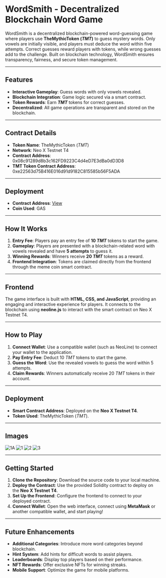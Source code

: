 # WordSmith - Decentralized Blockchain Word Game

WordSmith is a decentralized blockchain-powered word-guessing game where players use **TheMythicToken ($TMT$)** to guess mystery words. Only vowels are initially visible, and players must deduce the word within five attempts. Correct guesses reward players with tokens, while wrong guesses add to the challenge. Built on blockchain technology, WordSmith ensures transparency, fairness, and secure token management.

---

## Features
- **Interactive Gameplay**: Guess words with only vowels revealed.
- **Blockchain Integration**: Game logic secured via a smart contract.
- **Token Rewards**: Earn **$TMT$** tokens for correct guesses.
- **Decentralized**: All game operations are transparent and stored on the blockchain.

---

## Contract Details
- **Token Name**: TheMythicToken ($TMT$)
- **Network**: Neo X Testnet T4
- **Contract Address**: 0x08c91289d8b3c162FD9223C4d4eD7E3dBa0dD3D8
- **TMT Token Contract Address**: 0xe22563d75B416E016d91d9182C815585b56F5ADA

---

## Deployment
- **Contract Address**: [View](https://xt4scan.ngd.network/address/0x08c91289d8b3c162FD9223C4d4eD7E3dBa0dD3D8)
- **Coin Used**: GAS

---

## How It Works
1. **Entry Fee**: Players pay an entry fee of **10 $TMT$** tokens to start the game.
2. **Gameplay**: Players are presented with a blockchain-related word with vowels revealed and have **5 attempts** to guess it.
3. **Winning Rewards**: Winners receive **20 $TMT$** tokens as a reward.
4. **Frontend Integration**: Tokens are claimed directly from the frontend through the meme coin smart contract.

---

## Frontend
The game interface is built with **HTML, CSS, and JavaScript**, providing an engaging and interactive experience for players. It connects to the blockchain using **neoline.js** to interact with the smart contract on Neo X Testnet T4.

---

## How to Play
1. **Connect Wallet**: Use a compatible wallet (such as NeoLine) to connect your wallet to the application.
2. **Pay Entry Fee**: Deduct 10 $TMT$ tokens to start the game.
3. **Guess the Word**: Use the revealed vowels to guess the word within 5 attempts.
4. **Claim Rewards**: Winners automatically receive 20 $TMT$ tokens in their account.

---

## Deployment
- **Smart Contract Address**: Deployed on the **Neo X Testnet T4**.
- **Token Used**: TheMythicToken ($TMT$).

---

## Images
![1A](https://github.com/user-attachments/assets/2518f8d4-e9fe-458b-b2f1-fd9f4fee84d9)
![1](https://github.com/user-attachments/assets/51096d70-1136-4027-9631-dc54e319e9fb)
![2](https://github.com/user-attachments/assets/bcd0501c-ad3d-4f1c-bb4c-e1d06e83fc22)
![3](https://github.com/user-attachments/assets/8fb0bcf3-13af-4f42-bcd0-6bcd137bc16f)


---

## Getting Started
1. **Clone the Repository**: Download the source code to your local machine.
2. **Deploy the Contract**: Use the provided Solidity contract to deploy on the **Neo X Testnet T4**.
3. **Set Up the Frontend**: Configure the frontend to connect to your deployed contract.
4. **Connect Wallet**: Open the web interface, connect using **MetaMask** or another compatible wallet, and start playing!

---

## Future Enhancements
- **Additional Categories**: Introduce more word categories beyond blockchain.
- **Hint System**: Add hints for difficult words to assist players.
- **Leaderboards**: Display top players based on their performance.
- **NFT Rewards**: Offer exclusive NFTs for winning streaks.
- **Mobile Support**: Optimize the game for mobile platforms.
 
